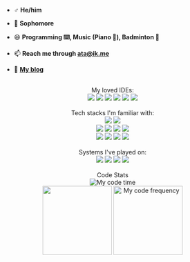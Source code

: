 <!-- <p align="center">
  <img width="150px" src="https://avatars.githubusercontent.com/u/62269186?v=4" align="center" alt="Avatar">
  <h2 align="center">
    <a href="https://.top">Anotia</a>
  </h2>
  <p align="center">
    That isn't bug, just an unexpected feature.
  </p>
</p> -->

- ♂ **He/him**

- 📖 **Sophomore**

- 😄 **Programming ⌨️, Music (Piano 🎹), Badminton 🏸**

- 📫 **Reach me through [ata@ik.me](mailto:ata@ik.me)**

- 💬 **[My blog](https://blog.anotia.top)**

<p align="center">
  <br />
  My loved IDEs:
  <br />
  <img src="https://img.shields.io/badge/-VS%20Code-007ACC?logo=visual%20studio%20code&logoColor=white&style=for-the-badge" />
  <img src="https://img.shields.io/badge/-WebStorm-000000?logo=webstorm&logoColor=white&style=for-the-badge" />
  <img src="https://img.shields.io/badge/-GoLand-000000?logo=goland&logoColor=white&style=for-the-badge" />
  <img src="https://img.shields.io/badge/-DataGrip-000000?logo=datagrip&logoColor=white&style=for-the-badge" />
  <img src="https://img.shields.io/badge/-IntelliJ%20IDEA-000000?logo=intellij%20idea&logoColor=white&style=for-the-badge" />
  <img src="https://img.shields.io/badge/-CLion-000000?logo=clion&logoColor=white&style=for-the-badge" />

  <br />
  <br />
  Tech stacks I'm familiar with:
  <br />
  <img src="https://img.shields.io/badge/-PostgreSQL-4169E1?logo=postgresql&logoColor=white&style=for-the-badge" />
  <img src="https://img.shields.io/badge/-Redis-DC382D?logo=redis&logoColor=white&style=for-the-badge" />
  <br />
  <img src="https://img.shields.io/badge/-Vue.js-4FC08D?logo=vue.js&logoColor=white&style=for-the-badge" />
  <img src="https://img.shields.io/badge/-NestJS-E0234E?logo=nestjs&logoColor=white&style=for-the-badge" />
  <img src="https://img.shields.io/badge/-Nuxt.js-00DC82?logo=nuxt.js&logoColor=white&style=for-the-badge" />
  <img src="https://img.shields.io/badge/-Tailwind%20CSS-06B6D4?logo=tailwind%20CSS&logoColor=white&style=for-the-badge" />
  <br />
  <img src="https://img.shields.io/badge/-TypeScript-3178C6?logo=typescript&logoColor=white&style=for-the-badge" />
  <img src="https://img.shields.io/badge/-JavaScript-F7DF1E?logo=javascript&logoColor=white&style=for-the-badge" />
  <img src="https://img.shields.io/badge/-Go-00ADD8?logo=go&logoColor=white&style=for-the-badge" />
  <img src="https://img.shields.io/badge/-GraphQL-E10098?logo=graphql&logoColor=white&style=for-the-badge" />
  <br />
  <br />
  Systems I've played on:
  <br />
  <img src="https://img.shields.io/badge/-Windows-0078D4?logo=windows&logoColor=white&style=for-the-badge" />
  <img src="https://img.shields.io/badge/-Linux-A81D33?logo=linux&logoColor=white&style=for-the-badge" />
  <img src="https://img.shields.io/badge/-macOS-000000?logo=macos&logoColor=white&style=for-the-badge" />
  <img src="https://img.shields.io/badge/-Android-3DDC84?logo=android&logoColor=white&style=for-the-badge" />

  <br />
  <br />
  Code Stats
  <br />

  <img src="https://wakatime.com/badge/user/c98806ef-7db6-41f3-8769-dd3f17b38c0a.svg" alt="My code time">
  
  <br/>
  
  <img height="160px" src="https://github-readme-stats.vercel.app/api?username=AnotiaWang&count_private=true&hide_title=true&include_all_commits=true&show_icons=true&layout=compact">
  
  <img height="160px" src="https://github-readme-stats.vercel.app/api/wakatime?username=anotia&langs_count=12&layout=compact" alt="My code frequency">
  
</p>

<!-- ---

## 🔧 Projects I'm mainly working on:

- **[AliYunPanBot](https://blog.anotia.top/archives/alibot)**: Collects submissions of resources from [Aliyun Drive](https://www.aliyundrive.com), and publishes qualified ones to channel. It also supports searching, collecting and reporting resources via Inline Mode. It has embodied over 10,000 entries, and handles thousands of search queries per day.

- **[Catbox_Uploader_Bot](https://github.com/AnotiaWang/TG_Catbox_Uploader)**: Simple bot that can upload your Telegram files to the storage service Catbox and Litterbox.

- **[AntiChannelSpammersBot](https://github.com/AnotiaWang/AntiChannelSpammersBot)**: Bot that can delete messages from users appearing as channels. Also supports messages from anonymous admins and from the linked channels.

- **[Animenz Sheets](https://animenz.anotia.top)**:
  - [![](https://data.jsdelivr.com/v1/package/gh/AnotiaWang/animenz/badge)](https://www.jsdelivr.com/package/gh/AnotiaWang/animenz) 
  - A website that collects [Animenz](https://space.bilibili.com/6075139/) piano sheets from the Internet. -->

